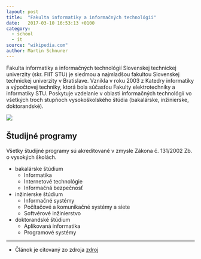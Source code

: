```yaml
---
layout: post
title:  "Fakulta informatiky a informačných technológii"
date:   2017-03-10 16:53:13 +0100
category:
  - school
  - it
source: "wikipedia.com"
author: Martin Schnurer
---
```


Fakulta informatiky a informačných technológií Slovenskej technickej univerzity (skr. FIIT STU) je siedmou a najmladšou fakultou Slovenskej technickej univerzity v Bratislave. Vznikla v roku 2003 z Katedry informatiky a výpočtovej techniky, ktorá bola súčasťou Fakulty elektrotechniky a informatiky STU. Poskytuje vzdelanie v oblasti informačných technológií vo všetkých troch stupňoch vysokoškolského štúdia (bakalárske, inžinierske, doktorandské).

![](https://upload.wikimedia.org/wikipedia/commons/thumb/f/f4/FIIT_STU_01.jpg/250px-FIIT_STU_01.jpg)

## Študijné programy

Všetky študijné programy sú akreditované v zmysle Zákona č. 131/2002 Zb. o vysokých školách.

- bakalárske štúdium
  - Informatika
  - Internetové technológie
  - Informačná bezpečnosť
- inžinierske štúdium
  - Informačné systémy
  - Počítačové a komunikačné systémy a siete
  - Softvérové inžinierstvo
- doktorandské štúdium
  - Aplikovaná informatika
  - Programové systémy


---
* Článok je citovaný zo zdroja [zdroj](http://www.topky.sk/cl/13/1614831/Velky-objav-archeologov--VIDEO-V-chudobnej-stvrti-Kahiry-sa-na-nich-usmialo-stastie)
